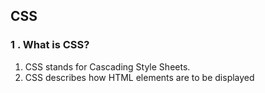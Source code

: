 ## CSS

### 1 .	What is CSS?
  1. CSS stands for Cascading Style Sheets.
  2. CSS describes how HTML elements are to be displayed
 